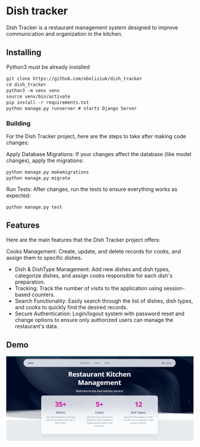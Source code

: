 # Dish tracker

Dish Tracker is a restaurant management system designed to improve communication and organization in the kitchen.

## Installing

Python3 must be already installed

```shell
git clone https://github.com/oboliziuk/dish_tracker
cd dish_tracker
python3 -m venv venv
source venv/bin/activate
pip install -r requirements.txt
python manage.py runserver # starts Django Server
```

### Building

For the Dish Tracker project, here are the steps to take after making code changes:

Apply Database Migrations: If your changes affect the database (like model changes), apply the migrations:

```shell
python manage.py makemigrations
python manage.py migrate
```

Run Tests: After changes, run the tests to ensure everything works as expected:
```shell
python manage.py test
```

## Features

Here are the main features that the Dish Tracker project offers:

Cooks Management: Create, update, and delete records for cooks, and assign them to specific dishes.
* Dish & DishType Management: Add new dishes and dish types, categorize dishes, and assign cooks responsible for each dish's preparation.
* Tracking: Track the number of visits to the application using session-based counters.
* Search Functionality: Easily search through the list of dishes, dish types, and cooks to quickly find the desired records.
* Secure Authentication: Login/logout system with password reset and change options to ensure only authorized users can manage the restaurant's data.

## Demo
![Website Interface](demo.png)
